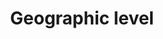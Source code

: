 ---
title: 'Geographic level'
field: 'is.coverage.geographicLevel'
slug: 'global-geographic-level'
description: 'Level of geographic focus or coverage'
comment: 'select from control list'
required: False
vocabulary: 'vocabulary.txt'
module: 'Coverage'
cluster: 'Global'
policy: 'Controlled value. Single select from control list.'
layout: 'home'
---